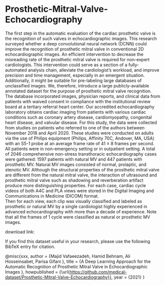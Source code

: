 # Prosthetic-Mitral-Valve-Echocardiography

The first step in the automatic evaluation of the cardiac prosthetic valve is the recognition of such valves in echocardiographic images. This research surveyed whether a deep convolutional neural network (DCNN) could improve the recognition of prosthetic mitral valve in conventional 2D echocardiographic images. An efficient intervention to decrease the misreading rate of the prosthetic mitral valve is required for non-expert cardiologists. This intervention could serve as a section of a fully-automated analysis chain, alleviate the cardiologist’s workload, and improve precision and time management, especially in an emergent situation. Additionally, it might be suitable for pre-labeling large databases of unclassified images. We, therefore, introduce a large publicly-available annotated dataset for the purpose of prosthetic mitral valve recognition.
The database incorporated images, physician reports, and clinical data from patients with waived consent in compliance with the institutional review board at a tertiary referral heart center. Our accredited echocardiography laboratory obtains cardiac imaging from patients with various cardiac conditions such as coronary artery disease, cardiomyopathy, congenital heart disease, and valvular disease. For this study, the data were collected from studies on patients who referred to one of the authors between November 2018 and April 2020. These studies were conducted on adults via the use of Philips equipment (Philips, Affinity 70C, Andover, MA, USA) with an S5-1 probe at an average frame rate of 41 ± 8 frames per second. All patients were in non-emergency setting or in outpatient setting.
A total of 2046 comprehensive non-stress transthoracic echocardiography cases were gathered: 1597 patients with natural MV and 447 patients with prosthetic MV. Natural MV images consisted of normal, prolaptic, and stenotic MV. Although the structural properties of the prosthetic mitral valve are different from the natural mitral valve, the interaction of ultrasound and prosthetic mitral valve such as shadowing and reverberation artifact produce more distinguishing properties.
For each case, cardiac cycle videos of both A4C and PLA views were stored in the Digital Imaging and Communications in Medicine (DICOM) format.  
Then for each view, each clip was visually classified and labeled as prosthetic or natural MV by a single cardiologist highly experienced in advanced echocardiography with more than a decade of experience. Note that all the frames of 1 cycle were classified as natural or prosthetic MV images. 

download link: 




If you find this dataset useful in your research, please use the following BibTeX entry for citation.

@misc{xxx,
  author =       {Majid Vafaeezadeh, Hamid Behnam, Ali Hosseinsabet, Parisa Gifani },
  title =        {A Deep Learning Approach for the Automatic Recognition of Prosthetic Mitral Valve in Echocardiographic Images },
  howpublished = {\url{https://github.com/medical-dataset/Prosthetic-Mitral-Valve-Echocardiography}},
  year =         {2021}
}

